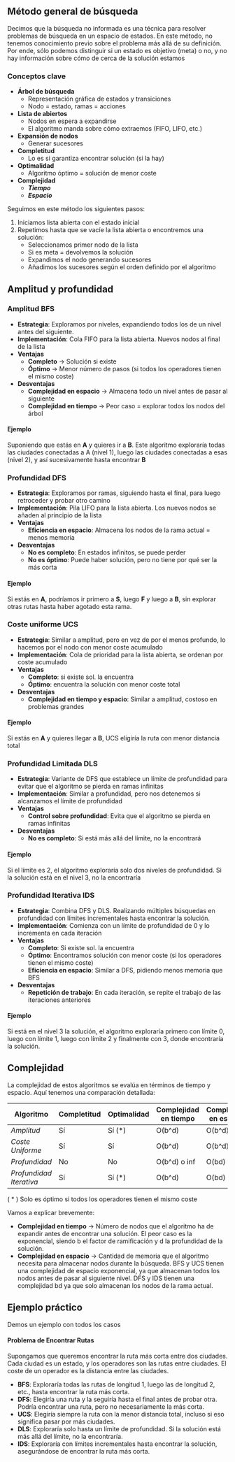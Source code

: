 ## Método general de búsqueda
Decimos que la búsqueda no informada es una técnica para resolver problemas de búsqueda en un espacio de estados. En este método, no tenemos conocimiento previo sobre el problema más allá de su definición.
Por ende, sólo podemos distinguir si un estado es objetivo (meta) o no, y no hay información sobre cómo de cerca de la solución estamos
### Conceptos clave
- **Árbol de búsqueda**
	- Representación gráfica de estados y transiciones
	- Nodo = estado, ramas = acciones
- **Lista de abiertos**
	- Nodos en espera a expandirse
	- El algoritmo manda sobre cómo extraemos (FIFO, LIFO, etc.)
- **Expansión de nodos**
	- Generar sucesores
- **Completitud**
	- Lo es si garantiza encontrar solución (si la hay)
- **Optimalidad**
	- Algoritmo óptimo = solución de menor coste
- **Complejidad**
	- ***Tiempo***
	- ***Espacio***

Seguimos en este método los siguientes pasos:
1. Iniciamos lista abierta con el estado inicial
2. Repetimos hasta que se vacíe la lista abierta o encontremos una solución:
	- Seleccionamos primer nodo de la lista
	- Si es meta = devolvemos la solución
	- Expandimos el nodo generando sucesores
	- Añadimos los sucesores según el orden definido por el algoritmo
## Amplitud y profundidad
### Amplitud BFS
- **Estrategia**: Exploramos por niveles, expandiendo todos los de un nivel antes del siguiente.
- **Implementación**: Cola FIFO para la lista abierta. Nuevos nodos al final de la lista
- **Ventajas**
	- **Completo** -> Solución si existe
	- **Óptimo** -> Menor número de pasos (si todos los operadores tienen el mismo coste)
- **Desventajas**
	- **Complejidad en espacio** -> Almacena todo un nivel antes de pasar al siguiente
	- **Complejidad en tiempo** -> Peor caso = explorar todos los nodos del árbol
#### Ejemplo
Suponiendo que estás en **A** y quieres ir a **B**. Este algoritmo exploraría todas las ciudades conectadas a A (nivel 1), luego las ciudades conectadas a esas (nivel 2), y así sucesivamente hasta encontrar **B**
### Profundidad DFS
- **Estrategia**: Exploramos por ramas, siguiendo hasta el final, para luego retroceder y probar otro camino
- **Implementación**: Pila LIFO para la lista abierta. Los nuevos nodos se añaden al principio de la lista
- **Ventajas**
	- **Eficiencia en espacio**: Almacena los nodos de la rama actual = menos memoria
- **Desventajas**
	- **No es completo**: En estados infinitos, se puede perder
	- **No es óptimo**: Puede haber solución, pero no tiene por qué ser la más corta
#### Ejemplo
Si estás en **A**, podríamos ir primero a **S**, luego **F** y luego a **B**, sin explorar otras rutas hasta haber agotado esta rama.
### Coste uniforme UCS
- **Estrategia**: Similar a amplitud, pero en vez de por el menos profundo, lo hacemos por el nodo con menor coste acumulado
- **Implementación**: Cola de prioridad para la lista abierta, se ordenan por coste acumulado
- **Ventajas**
	- **Completo**: si existe sol. la encuentra
	- **Óptimo**: encuentra la solución con menor coste total
- **Desventajas**
	- **Complejidad en tiempo y espacio**: Similar a amplitud, costoso en problemas grandes
#### Ejemplo
Si estás en **A** y quieres llegar a **B**, UCS eligiría la ruta con menor distancia total
### Profundidad Limitada DLS
- **Estrategia**: Variante de DFS que establece un límite de profundidad para evitar que el algoritmo se pierda en ramas infinitas
- **Implementación**: Similar a profundidad, pero nos detenemos si alcanzamos el límite de profundidad
- **Ventajas**
	- **Control sobre profundidad**: Evita que el algoritmo se pierda en ramas infinitas
- **Desventajas**
	- **No es completo**: Si está más allá del límite, no la encontrará
#### Ejemplo
Si el límite es 2, el algoritmo exploraría solo dos niveles de profundidad. Si la solución está en el nivel 3, no la encontraría
### Profundidad Iterativa IDS
- **Estrategia**: Combina DFS y DLS. Realizando múltiples búsquedas en profundidad con límites incrementales hasta encontrar la solución.
- **Implementación**: Comienza con un límite de profundidad de 0 y lo incrementa en cada iteración
- **Ventajas**
	- **Completo**: Si existe sol. la encuentra
	- **Óptimo**: Encontramos solución con menor coste (si los operadores tienen el mismo coste)
	- **Eficiencia en espacio**: Similar a DFS, pidiendo menos memoria que BFS
- **Desventajas**
	- **Repetición de trabajo**: En cada iteración, se repite el trabajo de las iteraciones anteriores
#### Ejemplo
Si está en el nivel 3 la solución, el algoritmo exploraría primero con límite 0, luego con límite 1, luego con límite 2 y finalmente con 3, donde encontraría la solución.
## Complejidad
La complejidad de estos algoritmos se evalúa en términos de tiempo y espacio. Aquí tenemos una comparación detallada:

| **Algoritmo**           | **Completitud** | **Optimalidad** | **Complejidad en tiempo** | Complejidad en espacio |
| ----------------------- | --------------- | --------------- | ------------------------- | ---------------------- |
| *Amplitud*              | Sí              | Sí (*)          | O(b^d)                    | O(b^d)                 |
| *Coste Uniforme*        | Sí              | Sí              | O(b^d)                    | O(b^d)                 |
| *Profundidad*           | No              | No              | O(b^d) o inf              | O(bd)                  |
| *Profundidad Iterativa* | Sí              | Sí (*)          | O(b^d)                    | O(bd)                  |
( * ) Solo es óptimo si todos los operadores tienen el mismo coste

Vamos a explicar brevemente:
- **Complejidad en tiempo** -> Número de nodos que el algoritmo ha de expandir antes de encontrar una solución. El peor caso es la exponencial, siendo b el factor de ramificación y d la profundidad de la solución.
- **Complejidad en espacio** -> Cantidad de memoria que el algoritmo necesita para almacenar nodos durante la búsqueda. BFS y UCS tienen una complejidad de espacio exponencial, ya que almacenan todos los nodos antes de pasar al siguiente nivel. DFS y IDS tienen una complejidad bd ya que solo almacenan los nodos de la rama actual.
## Ejemplo práctico 
Demos un ejemplo con todos los casos
#### Problema de Encontrar Rutas
Supongamos que queremos encontrar la ruta más corta entre dos ciudades. Cada ciudad es un estado, y los operadores son las rutas entre ciudades. El coste de un operador es la distancia entre las ciudades.
- **BFS**: Exploraría todas las rutas de longitud 1, luego las de longitud 2, etc., hasta encontrar la ruta más corta.
- **DFS**: Elegiría una ruta y la seguiría hasta el final antes de probar otra. Podría encontrar una ruta, pero no necesariamente la más corta.
- **UCS**: Elegiría siempre la ruta con la menor distancia total, incluso si eso significa pasar por más ciudades.
- **DLS**: Exploraría solo hasta un límite de profundidad. Si la solución está más allá del límite, no la encontraría.
- **IDS**: Exploraría con límites incrementales hasta encontrar la solución, asegurándose de encontrar la ruta más corta.
